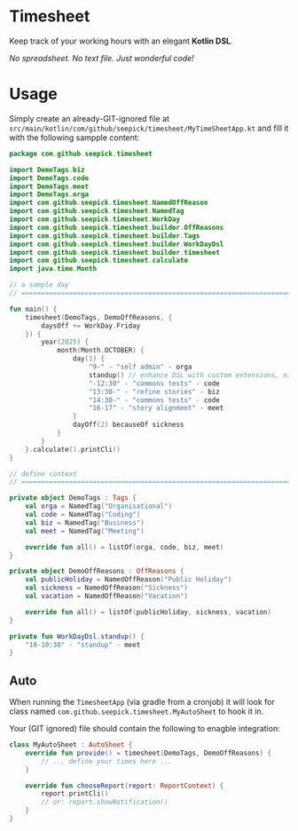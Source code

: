 # Timesheet

Keep track of your working hours with an elegant **Kotlin DSL**.

*No spreadsheet. No text file. Just wonderful code!*

# Usage

Simply create an already-GIT-ignored file at `src/main/kotlin/com/github/seepick/timesheet/MyTimeSheetApp.kt` and fill
it with the following sampple content:

```kotlin
package com.github.seepick.timesheet

import DemoTags.biz
import DemoTags.code
import DemoTags.meet
import DemoTags.orga
import com.github.seepick.timesheet.NamedOffReason
import com.github.seepick.timesheet.NamedTag
import com.github.seepick.timesheet.WorkDay
import com.github.seepick.timesheet.builder.OffReasons
import com.github.seepick.timesheet.builder.Tags
import com.github.seepick.timesheet.builder.WorkDayDsl
import com.github.seepick.timesheet.builder.timesheet
import com.github.seepick.timesheet.calculate
import java.time.Month

// a sample day
// ====================================================================================================================

fun main() {
    timesheet(DemoTags, DemoOffReasons, {
        daysOff += WorkDay.Friday
    }) {
        year(2025) {
            month(Month.OCTOBER) {
                day(1) {
                    "9-" - "self admin" - orga
                    standup() // enhance DSL with custom extensions, nice :)
                    "-12:30" - "commons tests" - code
                    "13:30-" - "refine stories" - biz
                    "14:30-" - "commons tests" - code
                    "16-17" - "story alignment" - meet
                }
                dayOff(2) becauseOf sickness
            }
        }
    }.calculate().printCli()
}

// define context
// ====================================================================================================================

private object DemoTags : Tags {
    val orga = NamedTag("Organisational")
    val code = NamedTag("Coding")
    val biz = NamedTag("Business")
    val meet = NamedTag("Meeting")

    override fun all() = listOf(orga, code, biz, meet)
}

private object DemoOffReasons : OffReasons {
    val publicHoliday = NamedOffReason("Public Holiday")
    val sickness = NamedOffReason("Sickness")
    val vacation = NamedOffReason("Vacation")

    override fun all() = listOf(publicHoliday, sickness, vacation)
}

private fun WorkDayDsl.standup() {
    "10-10:30" - "standup" - meet
}
```

## Auto

When running the `TimesheetApp` (via gradle from a cronjob) it will look for class named
`com.github.seepick.timesheet.MyAutoSheet` to hook it in.

Your (GIT ignored) file should contain the following to enagble integration:

```kotlin
class MyAutoSheet : AutoSheet {
    override fun provide() = timesheet(DemoTags, DemoOffReasons) {
        // ... define your times here ...
    }

    override fun chooseReport(report: ReportContext) {
        report.printCli()
        // or: report.showNotification()
    }
}
```
